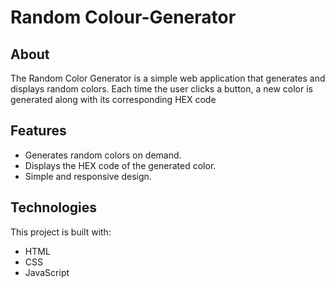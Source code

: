 # Random Colour-Generator

## About

The Random Color Generator is a simple web application that generates and displays random colors. Each time the user clicks a button, a new color is generated along with its corresponding HEX code

## Features
- Generates random colors on demand.
- Displays the HEX code of the generated color.
- Simple and responsive design.
  
## Technologies
This project is built with:

- HTML
- CSS
- JavaScript
